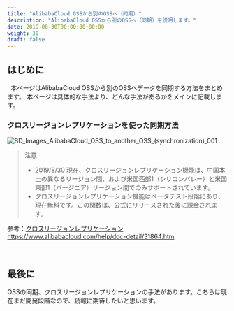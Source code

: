 ```yaml
---
title: "AlibabaCloud OSSから別のOSSへ（同期）"
description: "AlibabaCloud OSSから別のOSSへ（同期）を説明します。"
date: 2019-08-30T00:00:00+00:00
weight: 30
draft: false
---
```

<!-- descriptionがコンテンツの前に表示されます -->

<!-- コンテンツを書くときはこの下に記載ください -->


## はじめに
&nbsp; 本ページはAlibabaCloud OSSから別のOSSへデータを同期する方法をまとめます。
本ページは具体的な手法より、どんな手法があるかをメインに記載します。

### クロスリージョンレプリケーションを使った同期方法
![BD_Images_AlibabaCloud_OSS_to_another_OSS_(synchronization)_001](/static_images/BD_Images_AlibabaCloud_OSS_to_another_OSS_(synchronization)_001.png)
<br>
>注意 
>* 2019/8/30 現在、クロスリージョンレプリケーション機能は、中国本土の異なるリージョン間、および米国西部1（シリコンバレー）と米国東部1（バージニア）リージョン間でのみサポートされています。
>* クロスリージョンレプリケーション機能はベータテスト段階にあり、現在無料です。この関数は、公式にリリースされた後に課金されます。

参考：[クロスリージョンレプリケーション](https://www.alibabacloud.com/help/doc-detail/31864.htm)
https://www.alibabacloud.com/help/doc-detail/31864.htm


<br>


## 最後に
OSSの同期、クロスリージョンレプリケーションの手法があります。こちらは現在まだ開発段階なので、続報に期待したいと思います。
<br>






